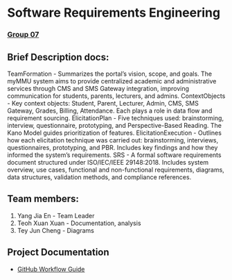 # Software Requirements Engineering

### <ins>Group 07</ins>

## **Brief Description docs:**  
TeamFormation -   Summarizes the portal’s vision, scope, and goals. The myMMU system aims to provide centralized academic and administrative services through CMS and SMS Gateway integration, improving communication for students, parents, lecturers, and admins.
ContextObjects -   Key context objects: Student, Parent, Lecturer, Admin, CMS, SMS Gateway, Grades, Billing, Attendance. Each plays a role in data flow and requirement sourcing.
ElicitationPlan -  Five techniques used: brainstorming, interview, questionnaire, prototyping, and Perspective-Based Reading. The Kano Model guides prioritization of features.
ElicitationExecution -   Outlines how each elicitation technique was carried out: brainstorming, interviews, questionnaires, prototyping, and PBR. Includes key findings and how they informed the system’s requirements.
SRS -   A formal software requirements document structured under ISO/IEC/IEEE 29148:2018. Includes system overview, use cases, functional and non-functional requirements, diagrams, data structures, validation methods, and compliance references.

## **Team members:**  
1. Yang Jia En -   Team Leader
2. Teoh Xuan Xuan -   Documentation, analysis
3. Tey Jun Cheng - Diagrams

## Project Documentation
- [GitHub Workflow Guide](ProcessDocumentation/Github_workflow.md)
